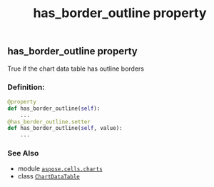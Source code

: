 ﻿---
title: has_border_outline property
second_title: Aspose.Cells for Python via .NET API References
description: 
type: docs
weight: 90
url: /aspose.cells.charts/chartdatatable/has_border_outline/
is_root: false
---

## has_border_outline property


True if the chart data table has outline borders
### Definition:
```python
@property
def has_border_outline(self):
    ...
@has_border_outline.setter
def has_border_outline(self, value):
    ...
```

### See Also
* module [`aspose.cells.charts`](../../)
* class [`ChartDataTable`](/cells/python-net/aspose.cells.charts/chartdatatable)
